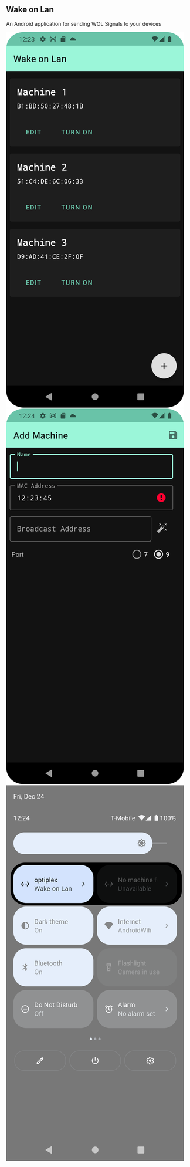 ## Wake on Lan
An Android application for sending WOL Signals to your devices

![Device List](screenshots/machine_list.png)
![Add Device](screenshots/add_machine.png)
![Quicktiles](screenshots/quicktiles.png)
